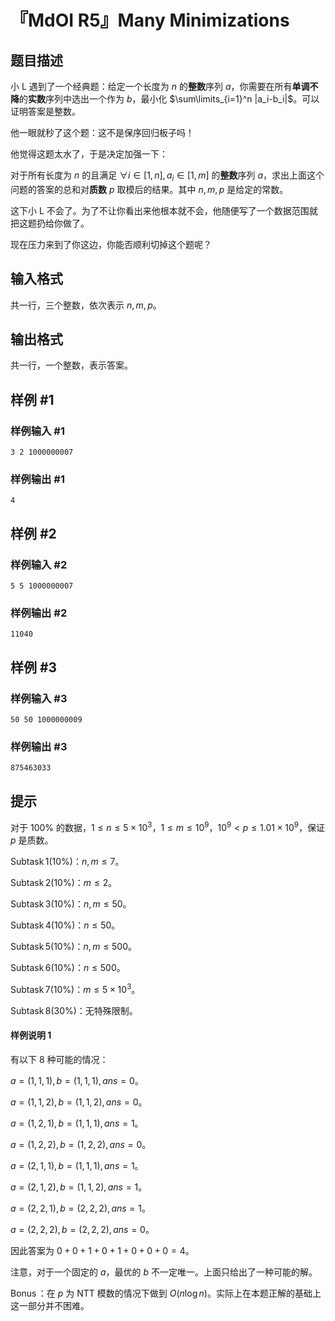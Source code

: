 # 『MdOI R5』Many Minimizations

## 题目描述

小 L 遇到了一个经典题：给定一个长度为 $n$ 的**整数**序列 $a$，你需要在所有**单调不降**的**实数**序列中选出一个作为 $b$，最小化 $\sum\limits_{i=1}^n |a_i-b_i|$。可以证明答案是整数。

他一眼就秒了这个题：这不是保序回归板子吗！

他觉得这题太水了，于是决定加强一下：

对于所有长度为 $n$ 的且满足 $\forall i\in[1,n],a_i\in[1,m]$ 的**整数**序列 $a$，求出上面这个问题的答案的总和对**质数** $p$ 取模后的结果。其中 $n,m,p$ 是给定的常数。

这下小 L 不会了。为了不让你看出来他根本就不会，他随便写了一个数据范围就把这题扔给你做了。

现在压力来到了你这边，你能否顺利切掉这个题呢？

## 输入格式

共一行，三个整数，依次表示 $n,m,p$。

## 输出格式

共一行，一个整数，表示答案。

## 样例 #1

### 样例输入 #1
```
3 2 1000000007
```

### 样例输出 #1

```
4
```

## 样例 #2

### 样例输入 #2
```
5 5 1000000007
```

### 样例输出 #2

```
11040
```

## 样例 #3

### 样例输入 #3
```
50 50 1000000009
```

### 样例输出 #3

```
875463033
```

## 提示

对于 $100\%$ 的数据，$1\le n\le 5\times 10^3$，$1\le m\le 10^9$，$10^9<p\le 1.01\times 10^9$，保证 $p$ 是质数。

$\operatorname{Subtask} 1(10\%)$：$n,m\le 7$。

$\operatorname{Subtask} 2(10\%)$：$m\le 2$。

$\operatorname{Subtask} 3(10\%)$：$n,m\le 50$。

$\operatorname{Subtask} 4(10\%)$：$n\le 50$。

$\operatorname{Subtask} 5(10\%)$：$n,m\le 500$。

$\operatorname{Subtask} 6(10\%)$：$n\le 500$。

$\operatorname{Subtask} 7(10\%)$：$m\le 5\times 10^3$。

$\operatorname{Subtask} 8(30\%)$：无特殊限制。

#### 样例说明 1

有以下 $8$ 种可能的情况：

$a=(1,1,1),b=(1,1,1),ans=0$。

$a=(1,1,2),b=(1,1,2),ans=0$。

$a=(1,2,1),b=(1,1,1),ans=1$。

$a=(1,2,2),b=(1,2,2),ans=0$。

$a=(2,1,1),b=(1,1,1),ans=1$。

$a=(2,1,2),b=(1,1,2),ans=1$。

$a=(2,2,1),b=(2,2,2),ans=1$。

$a=(2,2,2),b=(2,2,2),ans=0$。

因此答案为 $0+0+1+0+1+0+0+0=4$。

注意，对于一个固定的 $a$，最优的 $b$ 不一定唯一。上面只给出了一种可能的解。

$\operatorname{Bonus}$：在 $p$ 为 NTT 模数的情况下做到 $O(n\log n)$。实际上在本题正解的基础上这一部分并不困难。
